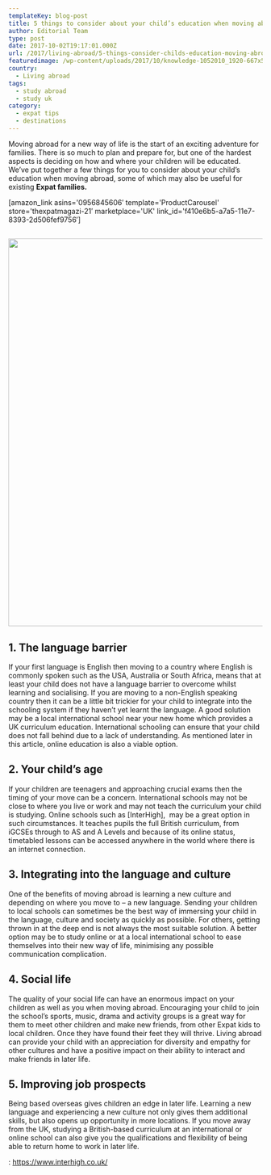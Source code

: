 ```yaml
---
templateKey: blog-post
title: 5 things to consider about your child’s education when moving abroad
author: Editorial Team
type: post
date: 2017-10-02T19:17:01.000Z
url: /2017/living-abroad/5-things-consider-childs-education-moving-abroad/
featuredimage: /wp-content/uploads/2017/10/knowledge-1052010_1920-667x500.jpg
country: 
  - Living abroad
tags:
  - study abroad
  - study uk
category:
  - expat tips
  - destinations
---
```


Moving abroad for a new way of life is the start of an exciting adventure for families. There is so much to plan and prepare for, but one of the hardest aspects is deciding on how and where your children will be educated. We’ve put together a few things for you to consider about your child’s education when moving abroad, some of which may also be useful for existing **Expat families.** <!--more-->

[amazon\_link asins='0956845606&#8242; template='ProductCarousel' store='thexpatmagazi-21&#8242; marketplace='UK' link\_id='f410e6b5-a7a5-11e7-8393-2d506fef9756&#8242;]

## <img  src="/img/uploads/2017/10/knowledge-1052010_1920-1024x768.jpg" alt="" width="1024" height="768" srcset="/img/uploads/2017/10/knowledge-1052010_1920-1024x768.jpg 1024w, /img/uploads/2017/10/knowledge-1052010_1920-300x225.jpg 300w, /img/uploads/2017/10/knowledge-1052010_1920-768x576.jpg 768w, /img/uploads/2017/10/knowledge-1052010_1920-667x500.jpg 667w, /img/uploads/2017/10/knowledge-1052010_1920-800x600.jpg 800w, /img/uploads/2017/10/knowledge-1052010_1920.jpg 1200w" sizes="(max-width: 1024px) 100vw, 1024px" />

## 1. The language barrier

If your first language is English then moving to a country where English is commonly spoken such as the USA, Australia or South Africa, means that at least your child does not have a language barrier to overcome whilst learning and socialising. If you are moving to a non-English speaking country then it can be a little bit trickier for your child to integrate into the schooling system if they haven’t yet learnt the language. A good solution may be a local international school near your new home which provides a UK curriculum education. International schooling can ensure that your child does not fall behind due to a lack of understanding. As mentioned later in this article, online education is also a viable option.

## 2. Your child’s age

If your children are teenagers and approaching crucial exams then the timing of your move can be a concern. International schools may not be close to where you live or work and may not teach the curriculum your child is studying. Online schools such as [InterHigh],  may be a great option in such circumstances. It teaches pupils the full British curriculum, from iGCSEs through to AS and A Levels and because of its online status, timetabled lessons can be accessed anywhere in the world where there is an internet connection.

## 3. Integrating into the language and culture

One of the benefits of moving abroad is learning a new culture and depending on where you move to – a new language. Sending your children to local schools can sometimes be the best way of immersing your child in the language, culture and society as quickly as possible. For others, getting thrown in at the deep end is not always the most suitable solution. A better option may be to study online or at a local international school to ease themselves into their new way of life, minimising any possible communication complication.

## 4. Social life

The quality of your social life can have an enormous impact on your children as well as you when moving abroad. Encouraging your child to join the school’s sports, music, drama and activity groups is a great way for them to meet other children and make new friends, from other Expat kids to local children. Once they have found their feet they will thrive. Living abroad can provide your child with an appreciation for diversity and empathy for other cultures and have a positive impact on their ability to interact and make friends in later life.

## 5. Improving job prospects

Being based overseas gives children an edge in later life. Learning a new language and experiencing a new culture not only gives them additional skills, but also opens up opportunity in more locations. If you move away from the UK, studying a British-based curriculum at an international or online school can also give you the qualifications and flexibility of being able to return home to work in later life.

: https://www.interhigh.co.uk/
